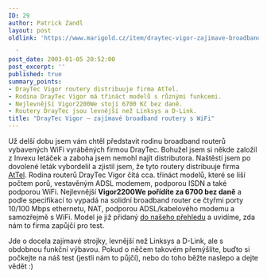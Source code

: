 ```yaml
---
ID: 29
author: Patrick Zandl
layout: post
oldlink: 'https://www.marigold.cz/item/draytec-vigor-zajimave-broadband-routery-s-wifi

  '
post_date: 2003-01-05 20:52:00
post_excerpt: ''
published: true
summary_points:
- DrayTec Vigor routery distribuuje firma AtTel.
- Rodina DrayTec Vigor má třináct modelů s různými funkcemi.
- Nejlevnější Vigor2200We stojí 6700 Kč bez daně.
- Routery DrayTec jsou levnější než Linksys a D-Link.
title: "DrayTec Vigor – zajímavé broadband routery s WiFi"
---
```


<p>
Už delší dobu jsem vám chtěl představit rodinu broadband routerů vybavených WiFi vyráběných firmou DrayTec. Bohužel jsem si někde založil z Invexu letáček a zaboha jsem nemohl najít distributora. Naštěstí jsem po dovolené leták vybordelil a zjistil jsem, že tyto routery distribuuje firma <A href="http://www.attel.cz/">AtTel</A>. Rodina routerů DrayTec Vigor čítá cca. třináct modelů, které se liší počtem porů, vestavěným ADSL modemem, podporou ISDN a také podporou WiFi. Nejlevnější <STRONG>Vigor2200We pořídíte za 6700 bez daně</STRONG> a podle specifikací to vypadá na solidní broadband router ce čtyřmi porty 10/100 Mbps ethernetu, NAT, podporou ADSL/kabelového modemu a samozřejmě s WiFi. Model je již přidaný <A href="/wifidetail.html?id=30">do našeho přehledu</A> a uvidíme, zda nám to firma zapůjčí pro test.</p>

<p>
Jde o docela zajímavé strojky, levnější než Linksys a D-Link, ale s obdobnou funkční výbavou. Pokud o něčem takovém přemýšlíte, buďto si počkejte na náš test (jestli nám to půjčí), nebo do toho běžte naslepo a dejte vědět :)</p>